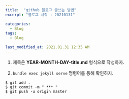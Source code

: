 ```yaml
---
title:  "github 블로그 글쓰는 방법"
excerpt: "블로그 시작 : 20210131"

categories:
  - Blog
tags:
  - Blog

last_modified_at: 2021.01.31 12:35 AM
---
```



1. 제목은 **YEAR-MONTH-DAY-title.md** 형식으로 작성하자.

2. `bundle exec jekyll serve` 명령어를 통해 확인하자.


```
$ git add .
$ git commit -m " *** "
$ git push -u origin master
```
